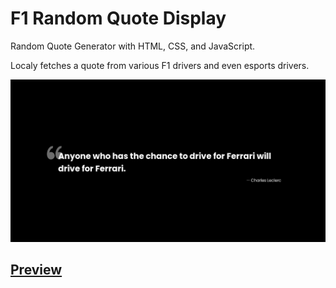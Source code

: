 # F1 Random Quote Display
Random Quote Generator with HTML, CSS, and JavaScript.

Localy fetches a quote from various F1 drivers and even esports drivers.

![](https://raw.githubusercontent.com/Crucial-hash/f1-random-quote-display/main/image.png)

## [Preview](https://crucial.ink/f1-random-quote-display/)
